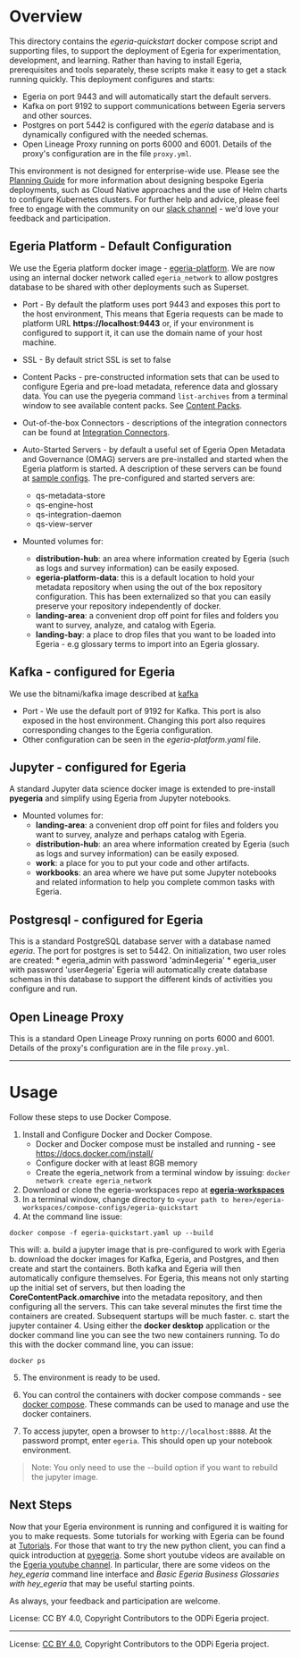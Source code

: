 <!-- SPDX-License-Identifier: CC-BY-4.0 -->
<!-- Copyright Contributors to the ODPi Egeria project. -->

# Overview
This directory contains the *egeria-quickstart* docker compose script and supporting files, to support the deployment of Egeria for experimentation,
development, and learning. Rather than having to install Egeria, prerequisites and tools separately, these scripts make 
it easy to get a stack running quickly. This deployment configures and starts:

* Egeria on port 9443 and will automatically start the default servers.
* Kafka on port 9192 to support communications between Egeria servers and other sources.
* Postgres on port 5442 is configured with the *egeria* database and is dynamically configured with the needed schemas.
* Open Lineage Proxy running on ports 6000 and 6001. Details of the proxy's configuration are in the file `proxy.yml`. 


This environment is not designed for enterprise-wide use. Please see the [Planning Guide](https://egeria-project.org/guides/planning/)
for more information about designing bespoke Egeria deployments, such as Cloud Native approaches and the use of
Helm charts to configure Kubernetes clusters. 
For further help and advice, please feel free to engage with the community on our [slack channel](https://lfaifoundation.slack.com/join/shared_invite/zt-o65errpw-gMTbwNr7FnNbVXNVFkmyNA%E2%80%8B#/shared-invite/email) - we'd love your feedback and participation.

 

## Egeria Platform - Default Configuration
We use the Egeria platform docker image - [egeria-platform](https://hub.docker.com/r/odpi/egeria-platform). We are now using an internal docker network called
`egeria_network` to allow postgres database to be shared with other deployments such as Superset. 

* Port - By default the platform uses port 9443 and exposes this port to the host environment, This means that Egeria requests
can be made to platform URL **https://localhost:9443** or, if your environment is configured to support it, it can use 
the domain name of your host machine. 
* SSL - By default strict SSL is set to false 
* Content Packs - pre-constructed information sets that can be used to configure Egeria and pre-load metadata, reference data and glossary data. 
You can use the pyegeria command `list-archives` from a terminal window to see available content packs. See [Content Packs](https://egeria-project.org/content-packs/).
* Out-of-the-box Connectors - descriptions of the integration connectors can be found at [Integration Connectors](https://egeria-project.org/connectors/).

* Auto-Started Servers - by default a useful set of Egeria Open Metadata and Governance (OMAG) servers are pre-installed
and started when the Egeria platform is started.  A description of these servers can be found at [sample configs](open-metadata-resources/open-metadata-deployment/sample-configs/README.md).
The pre-configured and started servers are:

  * qs-metadata-store
  * qs-engine-host
  * qs-integration-daemon
  * qs-view-server
  
   
* Mounted volumes for:
    * **distribution-hub**: an area where information created by Egeria (such as logs and survey information) can be easily exposed.
    * **egeria-platform-data**: this is a default location to hold your metadata repository when using the out of the box repository configuration. This has been externalized so that you can easily preserve your repository independently of docker.
    * **landing-area**: a convenient drop off point for files and folders you want to survey, analyze, and catalog with Egeria.
    * **landing-bay**: a place to drop files that you want to be loaded into Egeria - e.g glossary terms to import into an Egeria glossary.
  
    

## Kafka - configured for Egeria
We use the bitnami/kafka image described at [kafka](https://hub.docker.com/r/bitnami/kafka)
* Port - We use the default port of 9192 for Kafka. This port is also exposed in the host environment. Changing this port also requires corresponding changes to the Egeria configuration.
* Other configuration can be seen in the *egeria-platform.yaml* file. 

## Jupyter - configured for Egeria
A standard Jupyter data science docker image is extended to pre-install **pyegeria** and simplify using Egeria from Jupyter notebooks.
* Mounted volumes for:
    * **landing-area**: a convenient drop off point for files and folders you want to survey, analyze and perhaps catalog with Egeria.
    * **distribution-hub**: an area where information created by Egeria (such as logs and survey information) can be easily exposed.
    * **work**: a place for you to put your code and other artifacts.
    * **workbooks**: an area where we have put some Jupyter notebooks and related information to help you complete common tasks with Egeria. 

## Postgresql - configured for Egeria
This is a standard PostgreSQL database server with a database named *egeria*. The port for postgres is set to 5442. On initialization, two user roles are created:
    * egeria_admin with password 'admin4egeria'
    * egeria_user with password 'user4egeria'
Egeria will automatically create database schemas in this database to support the different kinds of activities you configure and run.

## Open Lineage Proxy 
This is a standard Open Lineage Proxy running on ports 6000 and 6001. Details of the proxy's configuration are in
the file `proxy.yml`. 

----
# Usage
Follow these steps to use Docker Compose.

1. Install and Configure Docker and Docker Compose. 
   * Docker and Docker compose must be installed and running - see https://docs.docker.com/install/
   * Configure docker with at least 8GB memory
   * Create the egeria_network from a terminal window by issuing: `docker network create egeria_network`
2. Download or clone the egeria-workspaces repo at [**egeria-workspaces**](https://github.com/odpi/egeria-workspaces.git)
3. In a terminal window, change directory to `<your path to here>/egeria-workspaces/compose-configs/egeria-quickstart`
4. At the command line issue:

  `docker compose -f egeria-quickstart.yaml up --build`

This will:
    a. build a jupyter image that is pre-configured to work with Egeria 
    b. download the docker images for Kafka, Egeria, and Postgres, and then create and start the containers. Both kafka and Egeria will then automatically configure themselves. 
For Egeria, this means not only starting up the initial set of servers, but then loading the **CoreContentPack.omarchive** into the metadata repository, and then configuring all the servers. 
This can take several minutes the first time the containers are created. Subsequent startups will be much faster.
    c. start the jupyter container
4. Using either the **docker desktop** application or the docker command line you can see the two new containers running. To do this with the docker command line, you can issue:

`docker ps`

5. The environment is ready to be used. 

6. You can control the containers with docker compose commands - see [docker compose](https://docs.docker.com/reference/cli/docker/compose/). These commands can be used to manage and use the docker containers.
7. To access jupyter, open a browser to `http://localhost:8888`. At the password prompt, enter `egeria`. This should open up your notebook environment.

>Note: You only need to use the --build option if you want to rebuild the jupyter image.
## Next Steps

Now that your Egeria environment is running and configured it is waiting for you to make requests. 
Some tutorials for working with Egeria can be found at [Tutorials](https://egeria-project.org/education/tutorials/). For those that want to try the new python client, you can find a quick introduction at [pyegeria](https://getting-started-with-egeria.pdr-associates.com/recipe-6-charming-python.html). 
Some short youtube videos are available on the [Egeria youtube channel](https://www.youtube.com/@egeria-project). 
In particular, there are some videos on the *hey_egeria* command line interface and *Basic Egeria Business Glossaries with hey_egeria*
that may be useful starting points.


As always, your feedback and participation are welcome. 


License: CC BY 4.0, Copyright Contributors to the ODPi Egeria project.
   





----
License: [CC BY 4.0](https://creativecommons.org/licenses/by/4.0/),
Copyright Contributors to the ODPi Egeria project.

